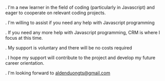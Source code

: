 . I'm a new learner in the field of coding (particularly in Javascript) and eager to cooperate on relevant coding projects.

. I'm willing to assist if you need any help with Javascript programming

. If you need any more help with Javascript programming, CRM is where I focus at this time.

. My support is voluntary and there will be no costs required

. I hope my support will contribute to the project and develop my future career orientation.

. I'm looking forward to aldenduongts@gmail.com


<!---
AldenDuong-TS/AldenDuong-TS is a ✨ special ✨ repository because its `README.md` (this file) appears on your GitHub profile.
You can click the Preview link to take a look at your changes.
--->
